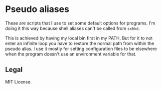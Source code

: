 # Pseudo aliases

These are scripts that I use to set some default options for programs.
I'm doing it this way because shell aliases can't be called from `sxhkd`.

This is achieved by having my local bin first in my PATH. But for it to not
enter an infinite loop you have to restore the normal path from within the
pseudo alias. I use it mostly for setting configuration files to be elsewhere
when the program doesn't use an environment variable for that.

## Legal

MIT License.

